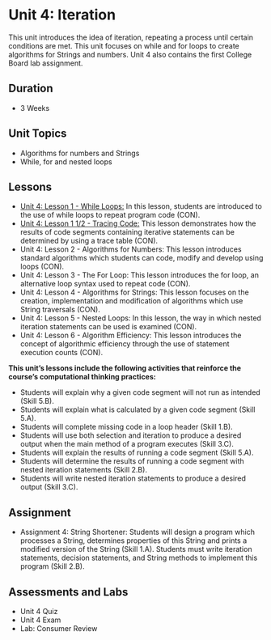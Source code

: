 # Unit 4: Iteration
This unit introduces the idea of iteration, repeating a process until certain conditions are met. This unit focuses on while and for loops to create algorithms for Strings and numbers. Unit 4 also contains the first College Board lab assignment. 

## Duration
 * 3 Weeks

## Unit Topics
 * Algorithms for numbers and Strings
 * While, for and nested loops
## Lessons
 * [Unit 4: Lesson 1 - While Loops:](https://github.com/mapoztate/apcsa2020/tree/master/unit4/lesson1) In this lesson, students are introduced to the use of while loops to repeat program code (CON).
 * [Unit 4: Lesson 1 1/2 - Tracing Code:](https://github.com/mapoztate/apcsa2020/tree/master/unit4/lesson1.5) This lesson demonstrates how the results of code segments containing iterative statements can be determined by using a trace table (CON).
 * Unit 4: Lesson 2 - Algorithms for Numbers: This lesson introduces standard algorithms which students can code, modify and develop using loops (CON).
 * Unit 4: Lesson 3 - The For Loop: This lesson introduces the for loop, an alternative loop syntax used to repeat code (CON).
 * Unit 4: Lesson 4 - Algorithms for Strings: This lesson focuses on the creation, implementation and modification of algorithms which use String traversals (CON).
 * Unit 4: Lesson 5 - Nested Loops: In this lesson, the way in which nested iteration statements can be used is examined (CON).
 * Unit 4: Lesson 6 - Algorithm Efficiency: This lesson introduces the concept of algorithmic efficiency through the use of statement execution counts (CON).

**This unit’s lessons include the following activities that reinforce the course’s computational thinking practices:**
 * Students will explain why a given code segment will not run as intended (Skill 5.B).
 * Students will explain what is calculated by a given code segment (Skill 5.A).
 * Students will complete missing code in a loop header (Skill 1.B).
 * Students will use both selection and iteration to produce a desired output when the main method of a program executes (Skill 3.C).
 * Students will explain the results of running a code segment (Skill 5.A).
 * Students will determine the results of running a code segment with nested iteration statements (Skill 2.B).
 * Students will write nested iteration statements to produce a desired output (Skill 3.C).

## Assignment
 * Assignment 4: String Shortener: Students will design a program which processes a String, determines properties of this String and prints a modified version of the String (Skill 1.A). Students must write iteration statements, decision statements, and String methods to implement this program (Skill 2.B).

## Assessments and Labs
 * Unit 4 Quiz
 * Unit 4 Exam
 * Lab: Consumer Review
